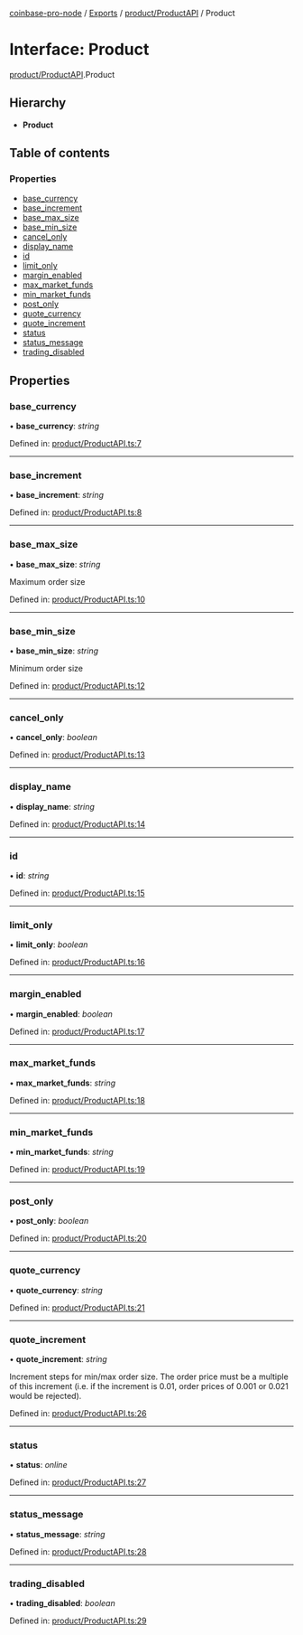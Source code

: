 [coinbase-pro-node](../../README.md) / [Exports](../../modules.md) / [product/ProductAPI](../../modules/product_productapi.md) / Product

# Interface: Product

[product/ProductAPI](../../modules/product_productapi.md).Product

## Hierarchy

- **Product**

## Table of contents

### Properties

- [base_currency](productapi.product.md#base_currency)
- [base_increment](productapi.product.md#base_increment)
- [base_max_size](productapi.product.md#base_max_size)
- [base_min_size](productapi.product.md#base_min_size)
- [cancel_only](productapi.product.md#cancel_only)
- [display_name](productapi.product.md#display_name)
- [id](productapi.product.md#id)
- [limit_only](productapi.product.md#limit_only)
- [margin_enabled](productapi.product.md#margin_enabled)
- [max_market_funds](productapi.product.md#max_market_funds)
- [min_market_funds](productapi.product.md#min_market_funds)
- [post_only](productapi.product.md#post_only)
- [quote_currency](productapi.product.md#quote_currency)
- [quote_increment](productapi.product.md#quote_increment)
- [status](productapi.product.md#status)
- [status_message](productapi.product.md#status_message)
- [trading_disabled](productapi.product.md#trading_disabled)

## Properties

### base_currency

• **base_currency**: _string_

Defined in: [product/ProductAPI.ts:7](https://github.com/bennycode/coinbase-pro-node/blob/ac883aa/src/product/ProductAPI.ts#L7)

---

### base_increment

• **base_increment**: _string_

Defined in: [product/ProductAPI.ts:8](https://github.com/bennycode/coinbase-pro-node/blob/ac883aa/src/product/ProductAPI.ts#L8)

---

### base_max_size

• **base_max_size**: _string_

Maximum order size

Defined in: [product/ProductAPI.ts:10](https://github.com/bennycode/coinbase-pro-node/blob/ac883aa/src/product/ProductAPI.ts#L10)

---

### base_min_size

• **base_min_size**: _string_

Minimum order size

Defined in: [product/ProductAPI.ts:12](https://github.com/bennycode/coinbase-pro-node/blob/ac883aa/src/product/ProductAPI.ts#L12)

---

### cancel_only

• **cancel_only**: _boolean_

Defined in: [product/ProductAPI.ts:13](https://github.com/bennycode/coinbase-pro-node/blob/ac883aa/src/product/ProductAPI.ts#L13)

---

### display_name

• **display_name**: _string_

Defined in: [product/ProductAPI.ts:14](https://github.com/bennycode/coinbase-pro-node/blob/ac883aa/src/product/ProductAPI.ts#L14)

---

### id

• **id**: _string_

Defined in: [product/ProductAPI.ts:15](https://github.com/bennycode/coinbase-pro-node/blob/ac883aa/src/product/ProductAPI.ts#L15)

---

### limit_only

• **limit_only**: _boolean_

Defined in: [product/ProductAPI.ts:16](https://github.com/bennycode/coinbase-pro-node/blob/ac883aa/src/product/ProductAPI.ts#L16)

---

### margin_enabled

• **margin_enabled**: _boolean_

Defined in: [product/ProductAPI.ts:17](https://github.com/bennycode/coinbase-pro-node/blob/ac883aa/src/product/ProductAPI.ts#L17)

---

### max_market_funds

• **max_market_funds**: _string_

Defined in: [product/ProductAPI.ts:18](https://github.com/bennycode/coinbase-pro-node/blob/ac883aa/src/product/ProductAPI.ts#L18)

---

### min_market_funds

• **min_market_funds**: _string_

Defined in: [product/ProductAPI.ts:19](https://github.com/bennycode/coinbase-pro-node/blob/ac883aa/src/product/ProductAPI.ts#L19)

---

### post_only

• **post_only**: _boolean_

Defined in: [product/ProductAPI.ts:20](https://github.com/bennycode/coinbase-pro-node/blob/ac883aa/src/product/ProductAPI.ts#L20)

---

### quote_currency

• **quote_currency**: _string_

Defined in: [product/ProductAPI.ts:21](https://github.com/bennycode/coinbase-pro-node/blob/ac883aa/src/product/ProductAPI.ts#L21)

---

### quote_increment

• **quote_increment**: _string_

Increment steps for min/max order size. The order price must be a multiple of this increment (i.e. if the increment is 0.01, order prices of 0.001 or 0.021 would be rejected).

Defined in: [product/ProductAPI.ts:26](https://github.com/bennycode/coinbase-pro-node/blob/ac883aa/src/product/ProductAPI.ts#L26)

---

### status

• **status**: _online_

Defined in: [product/ProductAPI.ts:27](https://github.com/bennycode/coinbase-pro-node/blob/ac883aa/src/product/ProductAPI.ts#L27)

---

### status_message

• **status_message**: _string_

Defined in: [product/ProductAPI.ts:28](https://github.com/bennycode/coinbase-pro-node/blob/ac883aa/src/product/ProductAPI.ts#L28)

---

### trading_disabled

• **trading_disabled**: _boolean_

Defined in: [product/ProductAPI.ts:29](https://github.com/bennycode/coinbase-pro-node/blob/ac883aa/src/product/ProductAPI.ts#L29)
